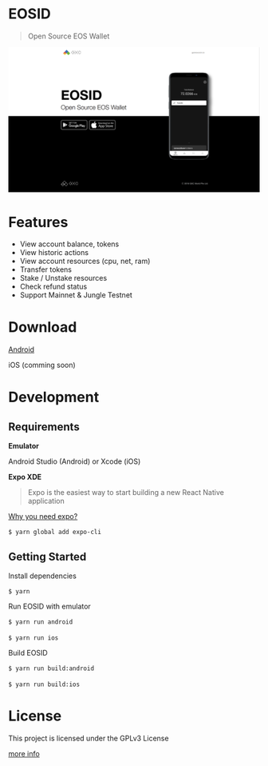 # EOSID

> Open Source EOS Wallet

![EOSID](./assets/images/eosid.png)

# Features

- View account balance, tokens
- View historic actions
- View account resources (cpu, net, ram)
- Transfer tokens
- Stake / Unstake resources
- Check refund status
- Support Mainnet & Jungle Testnet

# Download

[Android](https://play.google.com/store/apps/details?id=io.gamexcoin.eosid)

iOS (comming soon)

# Development

## Requirements

**Emulator**

Android Studio (Android) or Xcode (iOS)

**Expo XDE**

> Expo is the easiest way to start building a new React Native application

[Why you need expo?](https://facebook.github.io/react-native/docs/getting-started)

```
$ yarn global add expo-cli
```

## Getting Started

Install dependencies

```
$ yarn
```

Run EOSID with emulator

```
$ yarn run android

$ yarn run ios
```

Build EOSID

```
$ yarn run build:android

$ yarn run build:ios
```

# License

This project is licensed under the GPLv3 License

[more info](./LICENSE)
